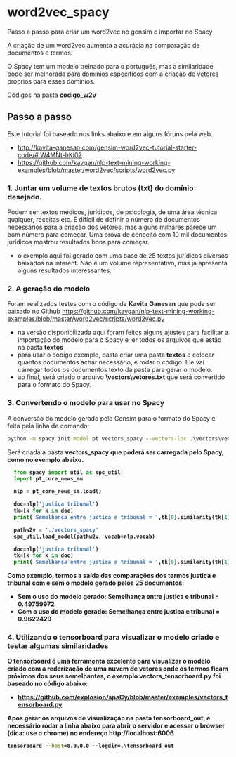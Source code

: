 # word2vec_spacy
Passo a passo para criar um word2vec no gensim e importar no Spacy

A criação de um word2vec aumenta a acurácia na comparação de documentos e termos.

O Spacy tem um modelo treinado para o português, mas a similaridade pode ser melhorada para domínios específicos com a criação de vetores próprios para esses domínios. 

Códigos na pasta <b>codigo_w2v</b>

## Passo a passo
Este tutorial foi baseado nos links abaixo e em alguns fóruns pela web.
- http://kavita-ganesan.com/gensim-word2vec-tutorial-starter-code/#.W4MNt-hKi02
- https://github.com/kavgan/nlp-text-mining-working-examples/blob/master/word2vec/scripts/word2vec.py

### 1. Juntar um volume de textos brutos (txt) do domínio desejado.
Podem ser textos médicos, jurídicos, de psicologia, de uma área técnica qualquer, receitas etc. 
É difícil de definir o número de documentos necessários para a criação dos vetores, mas alguns milhares parece um bom número para começar. Uma prova de conceito com 10 mil documentos jurídicos mostrou resultados bons para começar.
- o exemplo aqui foi gerado com uma base de 25 textos jurídicos diversos baixados na interent. Não é um volume representativo, mas já apresenta alguns resultados interessantes.

### 2. A geração do modelo
Foram realizados testes com o código de <b>Kavita Ganesan</b> que pode ser baixado no Github https://github.com/kavgan/nlp-text-mining-working-examples/blob/master/word2vec/scripts/word2vec.py
- na versão disponibilizada aqui foram feitos alguns ajustes para facilitar a importação do modelo para o Spacy e ler todos os arquivos que estão na pasta <b>textos</b>
- para usar o código exemplo, basta criar uma pasta <b>textos</b> e colocar quantos documentos achar necessário, e rodar o código. Ele vai carregar todos os documentos texto da pasta para gerar o modelo.
- ao final, será criado o arquivo <b>\vectors\vetores.txt</b> que será convertido para o formato do Spacy.

### 3. Convertendo o modelo para usar no Spacy
A conversão do modelo gerado pelo Gensim para o formato do Spacy é feita pela linha de comando:
```bat
python -m spacy init-model pt vectors_spacy --vectors-loc .\vectors\vetores.txt
```

Será criada a pasta <b>vectors_spacy<b> que poderá ser carregada pelo Spacy, como no exemplo abaixo.
```py
  from spacy import util as spc_util
  import pt_core_news_sm

  nlp = pt_core_news_sm.load()

  doc=nlp('justica tribunal')
  tk=[k for k in doc]
  print('Semelhança entre justica e tribunal = ',tk[0].similarity(tk[1]))

  pathw2v = './vectors_spacy'
  spc_util.load_model(pathw2v, vocab=nlp.vocab)

  doc=nlp('justica tribunal')
  tk=[k for k in doc]
  print('Semelhança entre justica e tribunal = ',tk[0].similarity(tk[1]))
```

Como exemplo, termos a saída das comparações dos termos <b>justica</b> e <b>tribunal</b> com e sem o modelo gerado pelos 25 documentos:
- <b>Sem o uso do modelo gerado:</b> Semelhança entre justica e tribunal =  0.49759972
- <b>Com o uso do modelo gerado:</b> Semelhança entre justica e tribunal =  0.9622429
 
### 4. Utilizando o <b>tensorboard</b> para visualizar o modelo criado e testar algumas similaridades
O tensorboard é uma ferramenta excelente para visualizar o modelo criado com a rederização de uma nuvem de vetores onde os termos ficam próximos dos seus semelhantes, o exemplo <b>vectors_tensorboard.py</b> foi baseado no código abaixo:
- https://github.com/explosion/spaCy/blob/master/examples/vectors_tensorboard.py

Após gerar os arquivos de visualização na pasta <b>tensorboard_out</b>, é necessário rodar a linha abaixo para abrir o servidor e acessar o browser (dica: use o chrome) no endereço http://localhost:6006
```bat
tensorboard --host=0.0.0.0 --logdir=.\tensorboard_out
```




